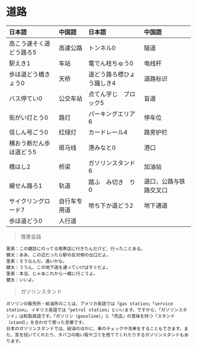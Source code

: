 # 道路

| 日本語                               | 中国語       | 日本語                                 | 中国語                 |
| :----------------------------------- | :----------- | :------------------------------------- | :--------------------- |
| <ruby>高こう速そく道どう路ろ5</ruby> | 高速公路     | <ruby>トンネル0</ruby>                 | 隧道                   |
| <ruby>駅えき1</ruby>                 | 车站         | <ruby>電でん柱ちゅう0</ruby>           | 电线杆                 |
| <ruby>歩ほ道どう橋きょう0</ruby>     | 天桥         | <ruby>道どう路ろ標ひょう識しき4</ruby> | 道路标识               |
| <ruby>バス停てい0</ruby>             | 公交车站     | <ruby>点てん字じ　ブロック5</ruby>     | 盲道                   |
| <ruby>街がい灯とう0</ruby>           | 路灯         | <ruby>パーキングエリア6</ruby>         | 停车位                 |
| <ruby>信しん号ごう0</ruby>           | 红绿灯       | <ruby>カードレール4</ruby>             | 路旁护栏               |
| <ruby>横おう断だん歩ほ道どう5</ruby> | 斑马线       | <ruby>港みなと0</ruby>                 | 港口                   |
| <ruby>橋はし2</ruby>                 | 桥梁         | <ruby>ガソリンスタンド6</ruby>         | 加油站                 |
| <ruby>線せん路ろ1</ruby>             | 轨道         | <ruby>踏ふ　み切き　り0</ruby>         | 道口，公路与铁路交叉口 |
| <ruby>サイクリングロード7</ruby>     | 自行车专用道 | <ruby>地ち下か道どう2</ruby>           | 地下通道               |
| <ruby>歩ほ道どう0</ruby>             | 人行道       |                                        |                        |

> 情景会話

```text
里美：この雑誌にのってる喫茶店に行きたんだけど、行ったことある。
健太：ああ、この辺だったら駅の反対側の出口だよ。
里美：そうなんだ。遠いかな。
健太：ううん、この地下道を通っていけばすぐだよ。
里美：本当、じゃあこれから一緒に行こうよ。
健太：いいよ。
```

> ガソリンスタンド

```text
ガソリンの販売所・給油所のことは、アメリカ英語では「gas station」「service station」、イギリス英語では「petrol station」といいます。ですから、「ガソリンスタンド」は和製英語です。「ガソリン（gasoline）」と「売店」の意味を持つ「スタンド（stand）」を合わせて使った言葉です。
日本のガソリンスタンドでは、給油のほかに、車のチェックや洗車をすることもできます。また、窓を拭いてくれたり、タバコの吸い殻やゴミを捨ててくれたりするガソリンスタンドもあります。
```
